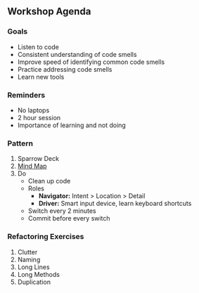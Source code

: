## Workshop Agenda

### Goals
* Listen to code
* Consistent understanding of code smells
* Improve speed of identifying common code smells
* Practice addressing code smells
* Learn new tools

### Reminders
* No laptops
* 2 hour session
* Importance of learning and not doing

### Pattern
1. Sparrow Deck
1. [Mind Map](https://drive.mindmup.com)
1. Do
    * Clean up code
    * Roles
        * **Navigator:** Intent > Location > Detail
        * **Driver:** Smart input device, learn keyboard shortcuts
    * Switch every 2 minutes
    * Commit before every switch

### Refactoring Exercises
1. Clutter
1. Naming
1. Long Lines
1. Long Methods
1. Duplication